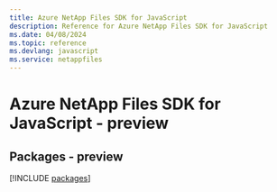 ```yaml
---
title: Azure NetApp Files SDK for JavaScript
description: Reference for Azure NetApp Files SDK for JavaScript
ms.date: 04/08/2024
ms.topic: reference
ms.devlang: javascript
ms.service: netappfiles
---
```

# Azure NetApp Files SDK for JavaScript - preview
## Packages - preview
[!INCLUDE [packages](netapp-files-index.md)]